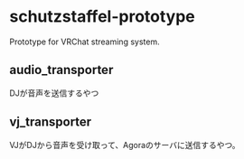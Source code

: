 # schutzstaffel-prototype
Prototype for VRChat streaming system.

## audio_transporter

DJが音声を送信するやつ

## vj_transporter

VJがDJから音声を受け取って、Agoraのサーバに送信するやつ。
